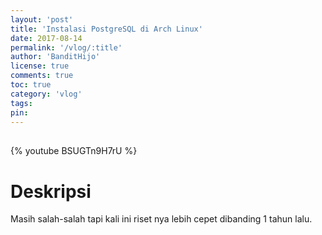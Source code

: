 ```yaml
---
layout: 'post'
title: 'Instalasi PostgreSQL di Arch Linux'
date: 2017-08-14
permalink: '/vlog/:title'
author: 'BanditHijo'
license: true
comments: true
toc: true
category: 'vlog'
tags:
pin:
---
```


<div style="margin-top:30px;"></div>

{% youtube BSUGTn9H7rU %}

# Deskripsi

Masih salah-salah tapi kali ini riset nya lebih cepet dibanding 1 tahun lalu.

